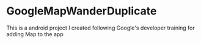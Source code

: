 # GoogleMapWanderDuplicate
This is a android project I created following Google's developer training for adding Map to the app
